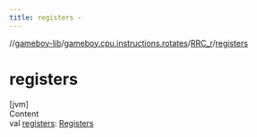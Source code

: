```yaml
---
title: registers -
---
```

//[gameboy-lib](../../index.md)/[gameboy.cpu.instructions.rotates](../index.md)/[RRC_r](index.md)/[registers](registers.md)



# registers  
[jvm]  
Content  
val [registers](registers.md): [Registers](../../gameboy.cpu/-registers/index.md)  



